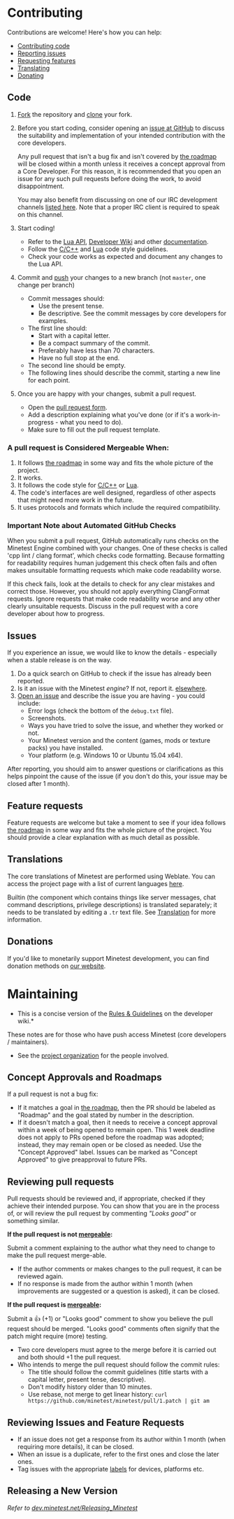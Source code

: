 # Contributing

Contributions are welcome! Here's how you can help:

* [Contributing code](#code)
* [Reporting issues](#issues)
* [Requesting features](#feature-requests)
* [Translating](#translations)
* [Donating](#donations)

## Code

1. [Fork](https://help.github.com/articles/fork-a-repo/) the repository and
   [clone](https://help.github.com/articles/cloning-a-repository/) your fork.

2. Before you start coding, consider opening an
   [issue at GitHub](https://github.com/minetest/minetest/issues) to discuss the
   suitability and implementation of your intended contribution with the core
   developers.

   Any pull request that isn't a bug fix and isn't covered by
   [the roadmap](../doc/direction.md) will be closed within a month unless it
   receives a concept approval from a Core Developer. For this reason, it is
   recommended that you open an issue for any such pull requests before doing
   the work, to avoid disappointment.

   You may also benefit from discussing on one of our IRC development channels
   [listed here](https://wiki.minetest.net/IRC). Note that a proper IRC client
   is required to speak on this channel.

3. Start coding!
    * Refer to the
      [Lua API](https://github.com/minetest/minetest/blob/master/doc/lua_api.md),
      [Developer Wiki](https://dev.minetest.net/Main_Page) and other
      [documentation](https://github.com/minetest/minetest/tree/master/doc).
    * Follow the [C/C++](https://dev.minetest.net/Code_style_guidelines) and
      [Lua](https://dev.minetest.net/Lua_code_style_guidelines) code style guidelines.
    * Check your code works as expected and document any changes to the Lua API.

4. Commit and [push](https://help.github.com/articles/pushing-to-a-remote/) your changes
   to a new branch (not `master`, one change per branch)
    * Commit messages should:
        * Use the present tense.
        * Be descriptive. See the commit messages by core developers for examples.
    * The first line should:
        * Start with a capital letter.
        * Be a compact summary of the commit.
        * Preferably have less than 70 characters.
        * Have no full stop at the end.
    * The second line should be empty.
    * The following lines should describe the commit, starting a new line for each point.

5. Once you are happy with your changes, submit a pull request.
    * Open the [pull request form](https://github.com/minetest/minetest/pull/new/master).
    * Add a description explaining what you've done (or if it's a
      work-in-progress - what you need to do).
    * Make sure to fill out the pull request template.

### A pull request is Considered Mergeable When:

1. It follows [the roadmap](../doc/direction.md) in some way and fits the whole
   picture of the project.
2. It works.
3. It follows the code style for
   [C/C++](https://dev.minetest.net/Code_style_guidelines) or
   [Lua](https://dev.minetest.net/Lua_code_style_guidelines).
4. The code's interfaces are well designed, regardless of other aspects that
   might need more work in the future.
5. It uses protocols and formats which include the required compatibility.

### Important Note about Automated GitHub Checks

When you submit a pull request, GitHub automatically runs checks on the Minetest
Engine combined with your changes. One of these checks is called 'cpp lint /
clang format', which checks code formatting. Because formatting for readability
requires human judgement this check often fails and often makes unsuitable
formatting requests which make code readability worse.

If this check fails, look at the details to check for any clear mistakes and
correct those. However, you should not apply everything ClangFormat requests.
Ignore requests that make code readability worse and any other clearly
unsuitable requests. Discuss in the pull request with a core developer about how
to progress.

## Issues

If you experience an issue, we would like to know the details - especially when
a stable release is on the way.

1. Do a quick search on GitHub to check if the issue has already been reported.
2. Is it an issue with the Minetest *engine*? If not, report it.
   [elsewhere](https://www.minetest.net/development/#reporting-issues).
3. [Open an issue](https://github.com/minetest/minetest/issues/new) and describe
   the issue you are having - you could include:
    * Error logs (check the bottom of the `debug.txt` file).
    * Screenshots.
    * Ways you have tried to solve the issue, and whether they worked or not.
    * Your Minetest version and the content (games, mods or texture packs) you have installed.
    * Your platform (e.g. Windows 10 or Ubuntu 15.04 x64).

After reporting, you should aim to answer questions or clarifications as this
helps pinpoint the cause of the issue (if you don't do this, your issue may be
closed after 1 month).

## Feature requests

Feature requests are welcome but take a moment to see if your idea follows
[the roadmap](../doc/direction.md) in some way and fits the whole picture of
the project. You should provide a clear explanation with as much detail as
possible.

## Translations

The core translations of Minetest are performed using Weblate. You can access
the project page with a list of current languages
[here](https://hosted.weblate.org/projects/minetest/minetest/).

Builtin (the component which contains things like server messages, chat command
descriptions, privilege descriptions) is translated separately; it needs to be
translated by editing a `.tr` text file. See
[Translation](https://dev.minetest.net/Translation) for more information.

## Donations

If you'd like to monetarily support Minetest development, you can find donation
methods on [our website](https://www.minetest.net/get-involved/#donate).

# Maintaining

* This is a concise version of the
  [Rules & Guidelines](https://dev.minetest.net/Category:Rules_and_Guidelines) on the developer wiki.*

These notes are for those who have push access Minetest (core developers / maintainers).

* See the [project organization](https://dev.minetest.net/Organisation) for the people involved.

## Concept Approvals and Roadmaps

If a pull request is not a bug fix:

* If it matches a goal in [the roadmap](../doc/direction.md), then the PR should
  be labeled as "Roadmap" and the goal stated by number in the description.
* If it doesn't match a goal, then it needs to receive a concept approval within
  a week of being opened to remain open. This 1 week deadline does not apply to
  PRs opened before the roadmap was adopted; instead, they may remain open or be
  closed as needed. Use the "Concept Approved" label. Issues can be marked as
  "Concept Approved" to give preapproval to future PRs.

## Reviewing pull requests

Pull requests should be reviewed and, if appropriate, checked if they achieve
their intended purpose. You can show that you are in the process of, or will
review the pull request by commenting *"Looks good"* or something similar.

**If the pull request is not [mergeable](#a-pull-request-is-considered-mergeable-when):**

Submit a comment explaining to the author what they need to change to make the
pull request merge-able.

* If the author comments or makes changes to the pull request, it can be
  reviewed again.
* If no response is made from the author within 1 month (when improvements are
  suggested or a question is asked), it can be closed.

**If the pull request is [mergeable](#a-pull-request-is-considered-mergeable-when):**

Submit a :+1: (+1) or "Looks good" comment to show you believe the pull request should be merged. "Looks good" comments often signify that the patch might require (more) testing.

* Two core developers must agree to the merge before it is carried out and both should +1 the pull request.
* Who intends to merge the pull request should follow the commit rules:
    * The title should follow the commit guidelines (title starts with a capital letter, present tense, descriptive).
    * Don't modify history older than 10 minutes.
    * Use rebase, not merge to get linear history:
      `curl https://github.com/minetest/minetest/pull/1.patch | git am`

## Reviewing Issues and Feature Requests

* If an issue does not get a response from its author within 1 month (when requiring more details), it can be closed.
* When an issue is a duplicate, refer to the first ones and close the later ones.
* Tag issues with the appropriate [labels](https://github.com/minetest/minetest/labels) for devices, platforms etc.

## Releasing a New Version

*Refer to [dev.minetest.net/Releasing_Minetest](https://dev.minetest.net/Releasing_Minetest)*
